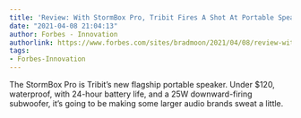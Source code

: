 ```yaml
---
title: 'Review: With StormBox Pro, Tribit Fires A Shot At Portable Speaker Leaders'
date: "2021-04-08 21:04:13"
author: Forbes - Innovation
authorlink: https://www.forbes.com/sites/bradmoon/2021/04/08/review-with-stormbox-pro-tribit-fires-a-shot-at-portable-speaker-leaders/
tags:
- Forbes-Innovation
---
```

The StormBox Pro is Tribit’s new flagship portable speaker. Under $120, waterproof, with 24-hour battery life, and a 25W downward-firing subwoofer, it’s going to be making some larger audio brands sweat a little.